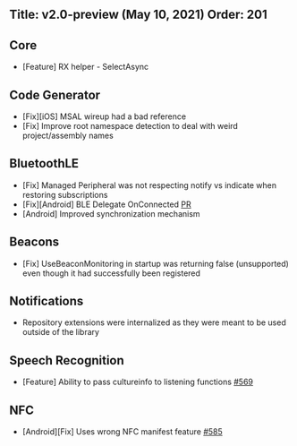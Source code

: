 ﻿Title: v2.0-preview (May 10, 2021)
Order: 201
---

## Core
* [Feature] RX helper - SelectAsync

## Code Generator
* [Fix][iOS] MSAL wireup had a bad reference
* [Fix] Improve root namespace detection to deal with weird project/assembly names

## BluetoothLE
* [Fix] Managed Peripheral was not respecting notify vs indicate when restoring subscriptions
* [Fix][Android] BLE Delegate OnConnected [PR](https://github.com/shinyorg/shiny/pull/579)
* [Android] Improved synchronization mechanism 

## Beacons
* [Fix] UseBeaconMonitoring in startup was returning false (unsupported) even though it had successfully been registered

## Notifications
* Repository extensions were internalized as they were meant to be used outside of the library

## Speech Recognition
* [Feature] Ability to pass cultureinfo to listening functions [#569](https://github.com/shinyorg/shiny/issues/569)

## NFC
* [Android][Fix] Uses wrong NFC manifest feature [#585](https://github.com/shinyorg/shiny/issues/585)